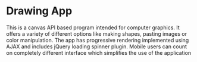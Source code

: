 # Drawing App

This is a canvas API based program intended for computer graphics. 
It offers a variety of different options like making shapes, pasting images or color manipulation. 
The app has progressive rendering implemented using AJAX and includes jQuery loading spinner plugin. 
Mobile users can count on completely different interface which simplifies the use of the application
